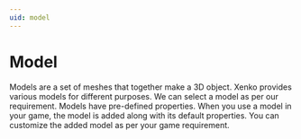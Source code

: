 ```yaml
---
uid: model
---
```


# Model

Models are a set of meshes that together make a 3D object. Xenko provides various models for different purposes. We can select a model as per our requirement. Models have pre-defined properties. When you use a model in your game, the model is added along with its default properties. You can customize the added model as per your game requirement.